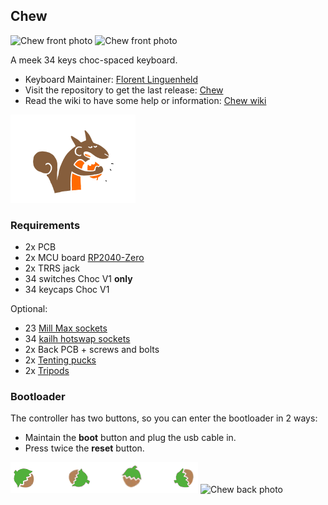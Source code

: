 ## Chew

![Chew front photo](https://live.staticflickr.com/65535/53681212617_90e4eebaf9_o.jpg)
![Chew front photo](https://live.staticflickr.com/65535/53682442119_1fcea26fef_o.jpg)

A meek 34 keys choc-spaced keyboard.

- Keyboard Maintainer: [Florent Linguenheld](https://github.com/flinguenheld/)
- Visit the repository to get the last release: [Chew](https://github.com/flinguenheld/chew)
- Read the wiki to have some help or information: [Chew wiki](https://github.com/flinguenheld/chew/wiki)


![squirrel](https://github.com/flinguenheld/chew/blob/main/images/squirrel_brown.png?raw=true)

### Requirements

- 2x PCB
- 2x MCU board [RP2040-Zero](https://www.waveshare.com/wiki/RP2040-Zero)
- 2x TRRS jack
- 34 switches Choc V1 **only**
- 34 keycaps Choc V1

Optional:
- 23 [Mill Max sockets](https://splitkb.com/collections/keyboard-parts/products/mill-max-low-profile-sockets)
- 34 [kailh hotswap sockets](https://cdn.shopify.com/s/files/1/0588/1108/9090/files/5118-Choc-Socket.pdf?v=1686715063)
- 2x Back PCB + screws and bolts
- 2x [Tenting pucks](https://splitkb.com/collections/keyboard-parts/products/tenting-puck)
- 2x [Tripods](https://www.manfrotto.com/us-en/pocket-support-large-black-mp3-bk/)

### Bootloader

The controller has two buttons, so you can enter the bootloader in 2 ways:

- Maintain the **boot** button and plug the usb cable in.
- Press twice the **reset** button.

![hazelnuts](https://github.com/flinguenheld/chew/blob/main/images/hazelnuts.png?raw=true)
![Chew back photo](https://live.staticflickr.com/65535/53682442124_677ffa6cb5_o.jpg)
